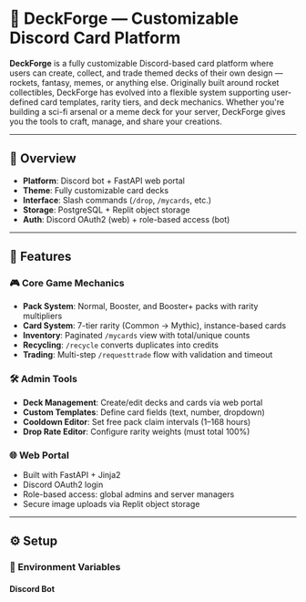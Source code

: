 # 🚀 DeckForge — Customizable Discord Card Platform

**DeckForge** is a fully customizable Discord-based card platform where users can create, collect, and trade themed decks of their own design — rockets, fantasy, memes, or anything else. Originally built around rocket collectibles, DeckForge has evolved into a flexible system supporting user-defined card templates, rarity tiers, and deck mechanics. Whether you're building a sci-fi arsenal or a meme deck for your server, DeckForge gives you the tools to craft, manage, and share your creations.

---

## 🧭 Overview

- **Platform**: Discord bot + FastAPI web portal  
- **Theme**: Fully customizable card decks  
- **Interface**: Slash commands (`/drop`, `/mycards`, etc.)  
- **Storage**: PostgreSQL + Replit object storage  
- **Auth**: Discord OAuth2 (web) + role-based access (bot)

---

## 🚀 Features

### 🎮 Core Game Mechanics

- **Pack System**: Normal, Booster, and Booster+ packs with rarity multipliers  
- **Card System**: 7-tier rarity (Common → Mythic), instance-based cards  
- **Inventory**: Paginated `/mycards` view with total/unique counts  
- **Recycling**: `/recycle` converts duplicates into credits  
- **Trading**: Multi-step `/requesttrade` flow with validation and timeout  

### 🛠 Admin Tools

- **Deck Management**: Create/edit decks and cards via web portal  
- **Custom Templates**: Define card fields (text, number, dropdown)  
- **Cooldown Editor**: Set free pack claim intervals (1–168 hours)  
- **Drop Rate Editor**: Configure rarity weights (must total 100%)  

### 🌐 Web Portal

- Built with FastAPI + Jinja2  
- Discord OAuth2 login  
- Role-based access: global admins and server managers  
- Secure image uploads via Replit object storage  

---

## ⚙️ Setup

### 🔧 Environment Variables

#### Discord Bot
